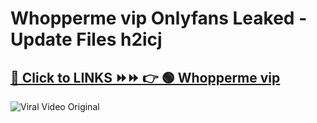 
 # Whopperme vip Onlyfans Leaked - Update Files h2icj

## <h2><a href="https://clipsfans.com/Whopperme_vip&ref=git">🔗 Click to LINKS ⏩⏩ 👉 🟢 Whopperme vip </a></h2>

<a href="https://clipsfans.com/Whopperme_vip&ref=git" rel="nofollow" data-target="animated-image.originalLink"><img src="https://i.ibb.co.com/xMMVF88/686577567.gif" alt="Viral Video Original" style="max-width: 100%; display: inline-block;" data-target="animated-image.originalImage"></a>

